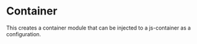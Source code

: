 # Container

This creates a container module that can be injected to a js-container as a configuration.
